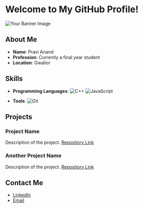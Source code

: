 # Welcome to My GitHub Profile!

![Your Banner Image](https://user-images.githubusercontent.com/65373279/148280039-301b677b-74e7-49f8-af75-15e7c9253d74.png)

## About Me
- **Name**: Pravi Anand
- **Profession**: Currently a final year student
- **Location**: Gwalior

## Skills
- **Programming Languages**:
  ![C++](https://img.shields.io/badge/C++-blue?style=for-the-badge&logo=c%2B%2B)
  ![JavaScript](https://img.shields.io/badge/-JavaScript-yellow)
  
- **Tools**: 
  ![Git](https://img.shields.io/badge/-Git-red) 

## Projects
### Project Name
Description of the project. [Repository Link](https://github.com/yourusername/projectname)

### Another Project Name
Description of the project. [Repository Link](https://github.com/yourusername/anotherproject)

## Contact Me
- [LinkedIn](https://www.linkedin.com/in/yourprofile)
- [Email](mailto:youremail@example.com)
